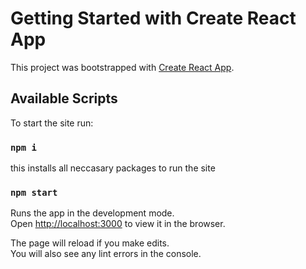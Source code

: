 # Getting Started with Create React App

This project was bootstrapped with [Create React App](https://github.com/facebook/create-react-app).

## Available Scripts

To start the site run:

### `npm i`

this installs all neccasary packages to run the site

### `npm start`

Runs the app in the development mode.\
Open [http://localhost:3000](http://localhost:3000) to view it in the browser.

The page will reload if you make edits.\
You will also see any lint errors in the console.
